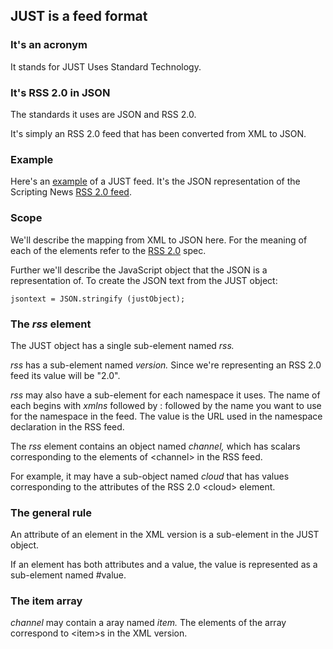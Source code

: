 ## JUST is a feed format

### It's an acronym

It stands for JUST Uses Standard Technology.

### It's RSS 2.0 in JSON

The standards it uses are JSON and RSS 2.0.

It's simply an RSS 2.0 feed that has been converted from XML to JSON. 

### Example

Here's an <a href="http://scripting.com/rss.json">example</a> of a JUST feed. It's the JSON representation of the Scripting News <a href="http://scripting.com/rss.xml">RSS 2.0 feed</a>. 

### Scope

We'll describe the mapping from XML to JSON here. For the meaning of each of the elements refer to the <a href="https://cyber.harvard.edu/rss/rss.html">RSS 2.0</a> spec. 

Further we'll describe the JavaScript object that the JSON is a representation of. To create the JSON text from the JUST object:

<code>jsontext = JSON.stringify (justObject);</code>

### The <i>rss</i> element

The JUST object has a single sub-element named <i>rss.</i>

<i>rss</i> has a sub-element named <i>version.</i> Since we're representing an RSS 2.0 feed its value will be "2.0".

<i>rss</i> may also have a sub-element for each namespace it uses. The name of each begins with <i>xmlns</i> followed by : followed by the name you want to use for the namespace in the feed. The value is the URL used in the namespace declaration in the RSS feed. 

The <i>rss</i> element contains an object named <i>channel,</i> which has scalars corresponding to the elements of &lt;channel> in the RSS feed.  

For example, it may have a sub-object named <i>cloud</i> that has values corresponding to the attributes of the RSS 2.0 &lt;cloud> element.

### The general rule

An attribute of an element in the XML version is a sub-element in the JUST object.

If an element has both attributes and a value, the value is represented as a sub-element named #value.

### The item array

<i>channel</i> may contain a aray named <i>item.</i> The elements of the array correspond to &lt;item>s in the XML version. 

